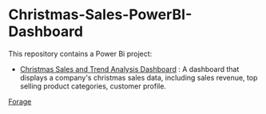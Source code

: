 # Christmas-Sales-PowerBI-Dashboard

This repository contains a Power Bi project:

* [Christmas Sales and Trend Analysis Dashboard](https://app.powerbi.com/reportEmbed?reportId=d765447e-0061-41ce-bc05-2720964aa2c6&autoAuth=true&ctid=1c572e11-b3fd-407d-971c-a37de1d8a5c0) :  A dashboard that displays a company's christmas sales data, including sales revenue, top selling product categories, customer profile.

[Forage](https://www.theforage.com/virtual-internships/NjynCWzGSaWXQCxSX?ref=BYTdYfnqf6Dmpghwg)
